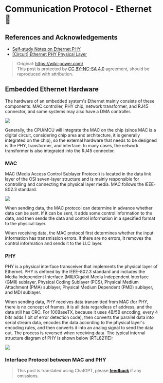 # Communication Protocol - Ethernet 🚧

## References and Acknowledgements

- [Self-study Notes on Ethernet PHY](https://zhuanlan.zhihu.com/p/102296622)
- [[Circuit] Ethernet PHY Physical Layer](https://zhenhuizhang.tk/post/dian-lu-yi-tai-wang-phy-wu-li-ceng/)

> Original: <https://wiki-power.com/>  
> This post is protected by [CC BY-NC-SA 4.0](https://creativecommons.org/licenses/by/4.0/deed.en) agreement, should be reproduced with attribution.

## Embedded Ethernet Hardware

The hardware of an embedded system's Ethernet mainly consists of these components: MAC controller, PHY chip, network transformer, and RJ45 connector, and some systems may also have a DMA controller.

![](https://img.wiki-power.com/d/wiki-media/img/20220627163525.png)

Generally, the CPU/MCU will integrate the MAC on the chip (since MAC is a digital circuit, considering chip area and architecture, it is generally integrated on the chip), so the external hardware that needs to be designed is the PHY, transformer, and interface. In many cases, the network transformer is also integrated into the RJ45 connector.

### MAC

MAC (Media Access Control Sublayer Protocol) is located in the data link layer of the OSI seven-layer structure and is mainly responsible for controlling and connecting the physical layer media. MAC follows the IEEE-802.3 standard.

![](https://img.wiki-power.com/d/wiki-media/img/20220627171622.png)

When sending data, the MAC protocol can determine in advance whether data can be sent. If it can be sent, it adds some control information to the data, and then sends the data and control information in a specified format to the physical layer.

When receiving data, the MAC protocol first determines whether the input information has transmission errors. If there are no errors, it removes the control information and sends it to the LLC layer.

### PHY

PHY is a physical interface transceiver that implements the physical layer of Ethernet. PHY is defined by the IEEE-802.3 standard and includes the Media Independent Interface (MII)/Gigabit Media Independent Interface (GMII) sublayer, Physical Coding Sublayer (PCS), Physical Medium Attachment (PMA) sublayer, Physical Medium Dependent (PMD) sublayer, and MDI sublayer.

When sending data, PHY receives data transmitted from MAC (for PHY, there is no concept of frames, it is all data regardless of address, and the data still has CRC. For 100BaseTX, because it uses 4B/5B encoding, every 4 bits adds 1 bit of error detection code), then converts the parallel data into serial stream data, encodes the data according to the physical layer's encoding rules, and then converts it into an analog signal to send the data out. The process is reversed when receiving data. The typical internal structure diagram of PHY is shown below (RTL8211E):

![](https://img.wiki-power.com/d/wiki-media/img/20220627171548.png)

### Interface Protocol between MAC and PHY

> This post is translated using ChatGPT, please [**feedback**](https://github.com/linyuxuanlin/Wiki_MkDocs/issues/new) if any omissions.
